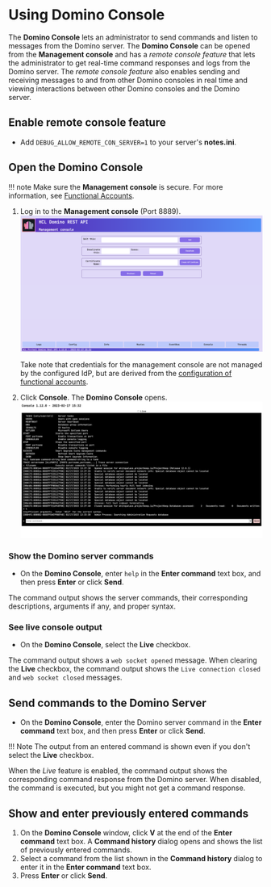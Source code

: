 # Using Domino Console

The **Domino Console** lets an administrator to send commands and listen to messages from the Domino server. The **Domino Console** can be opened from the **Management console** and has a _remote console feature_ that lets the administrator to get real-time command responses and logs from the Domino server. The _remote console feature_ also enables sending and receiving messages to and from other Domino consoles in real time and viewing interactions between other Domino consoles and the Domino server.

## Enable remote console feature

- Add `DEBUG_ALLOW_REMOTE_CON_SERVER=1` to your server's **notes.ini**.

## Open the Domino Console

<!-- prettier-ignore -->
!!! note
        Make sure the **Management console** is secure. For more information, see [Functional Accounts](../../tutorial/installconfig/functionalUsers.md).

1. Log in to the **Management console** (Port 8889).
   ![Management console](../../assets/images/mngmntconsole.png)

      Take note that credentials for the management console are not managed by the configured IdP, but are derived from the [configuration of functional accounts](../../tutorial/installconfig/functionalUsers.md). 

2. Click **Console**. The **Domino Console** opens.
   ![Console page](../../assets/images/consolepage.png)

### Show the Domino server commands

- On the **Domino Console**, enter `help` in the **Enter command** text box, and then press **Enter** or click **Send**.

The command output shows the server commands, their corresponding descriptions, arguments if any, and proper syntax.

### See live console output

- On the **Domino Console**, select the **Live** checkbox.

The command output shows a `web socket opened` message. When clearing the **Live** checkbox, the command output shows the `Live connection closed` and `web socket closed` messages.

## Send commands to the Domino Server

- On the **Domino Console**, enter the Domino server command in the **Enter command** text box, and then press **Enter** or click **Send**.

<!-- prettier-ignore -->
!!! Note
    The output from an entered command is shown even if you don't select the **Live** checkbox.

When the _Live_ feature is enabled, the command output shows the corresponding command response from the Domino server. When disabled, the command is executed, but you might not get a command response.

## Show and enter previously entered commands

1. On the **Domino Console** window, click **V** at the end of the **Enter command** text box. A **Command history** dialog opens and shows the list of previously entered commands.
2. Select a command from the list shown in the **Command history** dialog to enter it in the **Enter command** text box.
3. Press **Enter** or click **Send**.

<!--### To disable the Live feature

- On the **Console** window, clear the **Live** checkbox.

The command output shows the `Live connection closed` and `web socket closed` messages. -->
